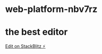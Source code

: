 # web-platform-nbv7rz
# the best editor

[Edit on StackBlitz ⚡️](https://stackblitz.com/edit/web-platform-nbv7rz)